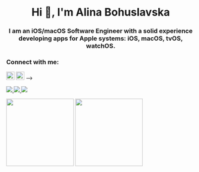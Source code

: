 <h1 align="center">Hi 👋, I'm Alina Bohuslavska</h1>
<h3 align="center">I am an iOS/macOS Software Engineer with a solid experience developing apps for Apple systems: iOS, macOS, tvOS, watchOS.</h3>


### Connect with me:

<a href="https://www.linkedin.com/in/alina-boguslavskaya-406ab712b/" target="blank"><img src="https://cdn.jsdelivr.net/npm/simple-icons@3.0.1/icons/linkedin.svg" alt="" height="22" width="22" /></a>
<a href="https://www.upwork.com/freelancers/~01fa9f09cb7fea06ae" target="blank"><img src="https://cdn.jsdelivr.net/npm/simple-icons@3.0.1/icons/upwork.svg" alt="" height="22" width="22" /></a> -->

<!-- <br />

<div align="left">
  <!-- LINKEDIN -->
  <a href="https://www.linkedin.com/in/alina-boguslavskaya-406ab712b/"> 
    <img src="https://img.shields.io/badge/linkedin-%230077B5.svg?&style=for-the-badge&logo=linkedin&logoColor=white"/>
  </a>
  
  <a href = "https://mail.google.com/mail/?view=cm&fs=1&tf=1&to=alibogzl@gmail.com">
    <img src="https://img.shields.io/badge/Gmail-D14836?style=for-the-badge&logo=gmail&logoColor=white">
  </a>
  
  <a href="https://www.upwork.com/freelancers/~01fa9f09cb7fea06ae">
    <img src="https://img.shields.io/badge/upwork-%D14836.svg?&style=for-the-badge&logo=upwork&logoColor=white&Color=green">
  </a>
  
</div>
<br />

<p>
<img src="https://github-readme-stats.vercel.app/api?username=alibogzl&count_private=true&show_icons=true&theme=blueberry&include_all_commits=true" height="180em"/>
<img src="https://github-readme-stats.vercel.app/api/top-langs/?username=alibogzl&show_icons=true&layout=compact&cache_seconds=1800&langs_count=8&theme=blueberry&count_private=true&show_icons=true" height="180em"/>
</p>

<!-- ### Visitors Count -->
<!-- <img align="left" src = "https://profile-counter.glitch.me/ChiragGajjar/count.svg" alt ="Loading"> -->
